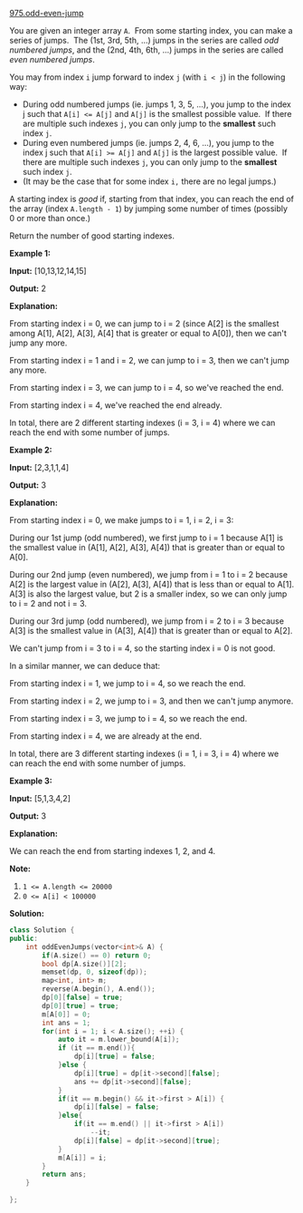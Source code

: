 [975.odd-even-jump](https://leetcode.com/problems/odd-even-jump/)  

You are given an integer array `A`.  From some starting index, you can make a series of jumps.  The (1st, 3rd, 5th, ...) jumps in the series are called _odd numbered jumps_, and the (2nd, 4th, 6th, ...) jumps in the series are called _even numbered jumps_.

You may from index `i` jump forward to index `j` (with `i < j`) in the following way:

*   During odd numbered jumps (ie. jumps 1, 3, 5, ...), you jump to the index j such that `A[i] <= A[j]` and `A[j]` is the smallest possible value.  If there are multiple such indexes `j`, you can only jump to the **smallest** such index `j`.
*   During even numbered jumps (ie. jumps 2, 4, 6, ...), you jump to the index j such that `A[i] >= A[j]` and `A[j]` is the largest possible value.  If there are multiple such indexes `j`, you can only jump to the **smallest** such index `j`.
*   (It may be the case that for some index `i,` there are no legal jumps.)

A starting index is _good_ if, starting from that index, you can reach the end of the array (index `A.length - 1`) by jumping some number of times (possibly 0 or more than once.)

Return the number of good starting indexes.

**Example 1:**

  
**Input:** \[10,13,12,14,15\]
  
**Output:** 2
  
**Explanation:** 
  
From starting index i = 0, we can jump to i = 2 (since A\[2\] is the smallest among A\[1\], A\[2\], A\[3\], A\[4\] that is greater or equal to A\[0\]), then we can't jump any more.
  
From starting index i = 1 and i = 2, we can jump to i = 3, then we can't jump any more.
  
From starting index i = 3, we can jump to i = 4, so we've reached the end.
  
From starting index i = 4, we've reached the end already.
  
In total, there are 2 different starting indexes (i = 3, i = 4) where we can reach the end with some number of jumps.
  

**Example 2:**

  
**Input:** \[2,3,1,1,4\]
  
**Output:** 3
  
**Explanation:** 
  
From starting index i = 0, we make jumps to i = 1, i = 2, i = 3:
  

  
During our 1st jump (odd numbered), we first jump to i = 1 because A\[1\] is the smallest value in (A\[1\], A\[2\], A\[3\], A\[4\]) that is greater than or equal to A\[0\].
  

  
During our 2nd jump (even numbered), we jump from i = 1 to i = 2 because A\[2\] is the largest value in (A\[2\], A\[3\], A\[4\]) that is less than or equal to A\[1\].  A\[3\] is also the largest value, but 2 is a smaller index, so we can only jump to i = 2 and not i = 3.
  

  
During our 3rd jump (odd numbered), we jump from i = 2 to i = 3 because A\[3\] is the smallest value in (A\[3\], A\[4\]) that is greater than or equal to A\[2\].
  

  
We can't jump from i = 3 to i = 4, so the starting index i = 0 is not good.
  

  
In a similar manner, we can deduce that:
  
From starting index i = 1, we jump to i = 4, so we reach the end.
  
From starting index i = 2, we jump to i = 3, and then we can't jump anymore.
  
From starting index i = 3, we jump to i = 4, so we reach the end.
  
From starting index i = 4, we are already at the end.
  
In total, there are 3 different starting indexes (i = 1, i = 3, i = 4) where we can reach the end with some number of jumps.
  

**Example 3:**

  
**Input:** \[5,1,3,4,2\]
  
**Output:** 3
  
**Explanation:** 
  
We can reach the end from starting indexes 1, 2, and 4.
  

**Note:**

1.  `1 <= A.length <= 20000`
2.  `0 <= A[i] < 100000`  



**Solution:**  

```cpp
class Solution {
public:
    int oddEvenJumps(vector<int>& A) {
        if(A.size() == 0) return 0;
        bool dp[A.size()][2];
        memset(dp, 0, sizeof(dp));
        map<int, int> m;
        reverse(A.begin(), A.end());
        dp[0][false] = true;
        dp[0][true] = true;
        m[A[0]] = 0;
        int ans = 1;
        for(int i = 1; i < A.size(); ++i) {
            auto it = m.lower_bound(A[i]);
            if (it == m.end()){
                dp[i][true] = false;
            }else {
                dp[i][true] = dp[it->second][false];
                ans += dp[it->second][false];
            }
            if(it == m.begin() && it->first > A[i]) {
                dp[i][false] = false;
            }else{
                if(it == m.end() || it->first > A[i])
                    --it;
                dp[i][false] = dp[it->second][true];
            }
            m[A[i]] = i;
        }
        return ans;
    }
    
};
```
      